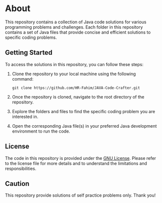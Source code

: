 # About

This repository contains a collection of Java code solutions for various programming problems and challenges. Each folder in this repository contains a set of Java files that provide concise and efficient solutions to specific coding problems.

## Getting Started

To access the solutions in this repository, you can follow these steps:

1. Clone the repository to your local machine using the following command:
   ```
   git clone https://github.com/HR-Fahim/JAVA-Code-Crafter.git
   ```
2. Once the repository is cloned, navigate to the root directory of the repository.

3. Explore the folders and files to find the specific coding problem you are interested in.

4. Open the corresponding Java file(s) in your preferred Java development environment to run the code.

## License

The code in this repository is provided under the [GNU License](LICENSE). Please refer to the license file for more details and to understand the limitations and responsibilities.

## Caution

This repository provide solutions of self practice problems only. Thank you!
